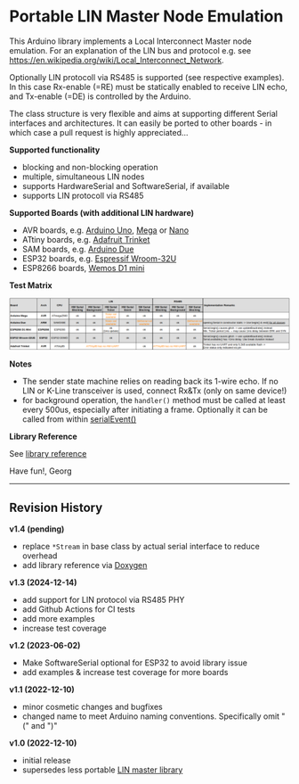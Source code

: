 Portable LIN Master Node Emulation
==================================

This Arduino library implements a Local Interconnect Master node emulation. For an explanation of the LIN bus and protocol e.g. see https://en.wikipedia.org/wiki/Local_Interconnect_Network.

Optionally LIN protocoll via RS485 is supported (see respective examples). In this case Rx-enable (=RE) must be statically enabled to receive LIN echo, and Tx-enable (=DE) is controlled by the Arduino. 

The class structure is very flexible and aims at supporting different Serial interfaces and architectures. It can easily be ported to other boards - in which case a pull request is highly appreciated... 

**Supported functionality**
  - blocking and non-blocking operation
  - multiple, simultaneous LIN nodes
  - supports HardwareSerial and SoftwareSerial, if available
  - supports LIN protocoll via RS485
  
**Supported Boards (with additional LIN hardware)**
  - AVR boards, e.g. [Arduino Uno](https://store.arduino.cc/products/arduino-uno-rev3), [Mega](https://store.arduino.cc/products/arduino-mega-2560-rev3) or [Nano](https://store.arduino.cc/products/arduino-nano)
  - ATtiny boards, e.g. [Adafruit Trinket](https://www.adafruit.com/product/1501)
  - SAM boards, e.g. [Arduino Due](https://store.arduino.cc/products/arduino-due)
  - ESP32 boards, e.g. [Espressif Wroom-32U](https://www.etechnophiles.com/esp32-dev-board-pinout-specifications-datasheet-and-schematic/) 
  - ESP8266 boards, [Wemos D1 mini](https://www.wemos.cc/en/latest/d1/d1_mini.html)
  

**Test Matrix**

![Test Matrix](./extras/testing/Board_Tests.png?)


**Notes**
  - The sender state machine relies on reading back its 1-wire echo. If no LIN or K-Line transceiver is used, connect Rx&Tx (only on same device!)
  - for background operation, the `handler()` method must be called at least every 500us, especially after initiating a frame. Optionally it can be called from within [serialEvent()](https://reference.arduino.cc/reference/de/language/functions/communication/serial/serialevent/)

**Library Reference**

See [library reference](https://gicking.github.io/LIN_master_portable_Arduino/extras/documentation/html/index.html)


Have fun!, Georg

----------------

Revision History
----------------

**v1.4 (pending)**
  - replace `*Stream` in base class by actual serial interface to reduce overhead
  - add library reference via [Doxygen](https://www.doxygen.nl/)

**v1.3 (2024-12-14)**
  - add support for LIN protocol via RS485 PHY
  - add Github Actions for CI tests  
  - add more examples  
  - increase test coverage  

**v1.2 (2023-06-02)**
  - Make SoftwareSerial optional for ESP32 to avoid library issue
  - add examples & increase test coverage for more boards  

**v1.1 (2022-12-10)**
  - minor cosmetic changes and bugfixes
  - changed name to meet Arduino naming conventions. Specifically omit "(" and ")"

**v1.0 (2022-12-10)**
  - initial release
  - supersedes less portable [LIN master library](https://github.com/gicking/LIN_master_Arduino)
